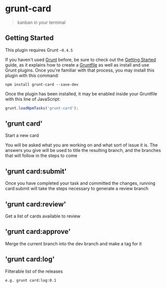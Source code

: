 # grunt-card

> kanban in your terminal

## Getting Started
This plugin requires Grunt `~0.4.5`

If you haven't used [Grunt](http://gruntjs.com/) before, be sure to check out the [Getting Started](http://gruntjs.com/getting-started) guide, as it explains how to create a [Gruntfile](http://gruntjs.com/sample-gruntfile) as well as install and use Grunt plugins. Once you're familiar with that process, you may install this plugin with this command:

```shell
npm install grunt-card --save-dev
```

Once the plugin has been installed, it may be enabled inside your Gruntfile with this line of JavaScript:

```js
grunt.loadNpmTasks('grunt-card');
```

## 'grunt card'
Start a new card

You will be asked what you are working on and what sort of issue it is. The answers you give will be used to title the resulting branch, and the branches that will follow in the steps to come

## 'grunt card:submit'

Once you have completed your task and committed the changes, running card:submit will take the steps necessary to generate a review branch

## 'grunt card:review'

Get a list of cards available to review

## 'grunt card:approve'

Merge the current branch into the dev branch and make a tag for it

## 'grunt card:log'

Filterable list of the releases

    e.g. grunt card:log:0.1
